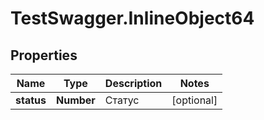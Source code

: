 # TestSwagger.InlineObject64

## Properties

Name | Type | Description | Notes
------------ | ------------- | ------------- | -------------
**status** | **Number** | Статус | [optional] 


